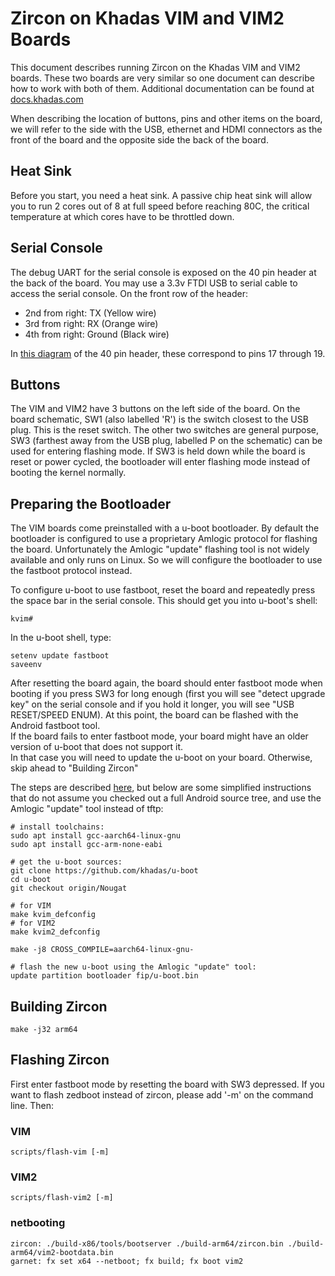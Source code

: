 # Zircon on Khadas VIM and VIM2 Boards

This document describes running Zircon on the Khadas VIM and VIM2 boards.
These two boards are very similar so one document can describe how to work with both of them.
Additional documentation can be found at [docs.khadas.com](http://docs.khadas.com/)

When describing the location of buttons, pins and other items on the board,
we will refer to the side with the USB, ethernet and HDMI connectors as the front of the board
and the opposite side the back of the board.

## Heat Sink

Before you start, you need a heat sink. A passive chip heat sink will allow you
to run 2 cores out of 8 at full speed before reaching 80C, the critical
temperature at which cores have to be throttled down.


## Serial Console

The debug UART for the serial console is exposed on the 40 pin header at the back of the board.
You may use a 3.3v FTDI USB to serial cable to access the serial console.
On the front row of the header:

- 2nd from right: TX (Yellow wire)
- 3rd from right: RX (Orange wire)
- 4th from right: Ground (Black wire)

In [this diagram](http://docs.khadas.com/basics/VimGPIOPinout/) of the 40 pin header,
these correspond to pins 17 through 19.

## Buttons

The VIM and VIM2 have 3 buttons on the left side of the board.
On the board schematic, SW1 (also labelled 'R') is the switch closest to the USB
plug. This is the reset switch. The other two switches are general purpose,
SW3 (farthest away from the USB plug, labelled P on the schematic) can
be used for entering flashing mode.  If SW3 is held down while the
board is reset or power cycled, the bootloader will enter flashing mode
instead of booting the kernel normally.

## Preparing the Bootloader

The VIM boards come preinstalled with a u-boot bootloader.
By default the bootloader is configured to use a proprietary Amlogic protocol
for flashing the board.
Unfortunately the Amlogic "update" flashing tool is not widely available
and only runs on Linux. So we will configure the bootloader to use the fastboot
protocol instead.

To configure u-boot to use fastboot, reset the board and repeatedly press the
space bar in the serial console. This should get you into u-boot's shell:

```
kvim#
```

In the u-boot shell, type:

```
setenv update fastboot
saveenv
```

After resetting the board again, the board should enter fastboot mode when booting
if you press SW3 for long enough (first you will see "detect upgrade key" on the
serial console and if you hold it longer, you will see "USB RESET/SPEED ENUM).
At this point, the board can be flashed with the Android fastboot tool.  
If the board fails to enter fastboot mode, your board might have an older version of u-boot
that does not support it.  
In that case you will need to update the u-boot on your board.
Otherwise, skip ahead to "Building Zircon"

The steps are described [here](http://docs.khadas.com/develop/BuildAndroid/),
but below are some simplified instructions that do not assume you checked out a full Android
source tree, and use the Amlogic "update" tool instead of tftp:

```
# install toolchains:
sudo apt install gcc-aarch64-linux-gnu
sudo apt install gcc-arm-none-eabi

# get the u-boot sources:
git clone https://github.com/khadas/u-boot
cd u-boot
git checkout origin/Nougat

# for VIM
make kvim_defconfig
# for VIM2
make kvim2_defconfig

make -j8 CROSS_COMPILE=aarch64-linux-gnu-

# flash the new u-boot using the Amlogic "update" tool:
update partition bootloader fip/u-boot.bin
```
## Building Zircon

```
make -j32 arm64
```

## Flashing Zircon

First enter fastboot mode by resetting the board with SW3 depressed. If you want
to flash zedboot instead of zircon, please add '-m' on the command line.
Then:

### VIM

```
scripts/flash-vim [-m]
```

### VIM2

```
scripts/flash-vim2 [-m]
```

### netbooting

```
zircon: ./build-x86/tools/bootserver ./build-arm64/zircon.bin ./build-arm64/vim2-bootdata.bin
garnet: fx set x64 --netboot; fx build; fx boot vim2
```


